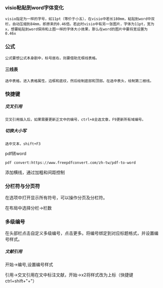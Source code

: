 ### visio粘贴到word字体变化

```
visio指定为一样的字号，如11pt（等价于小五），在visio中若长180mm，粘贴到word中双栏，自动压缩到84mm，即原来的0.46倍。若此时visio中有另一张图片，字体为11pt，宽为x，想要粘贴到word保持和上图一样的字体大小效果，那么在word的图片中要将宽设置为0.46x
```

### 公式

```
公式要想公式本身剧中，标号居右，则要借助无框线表格。
```

#### 三线表

```
选中表格，进入表格属性，边框和底纹，然后绘制底部和顶部。在选中表头，绘制第二根线。
```





### 快捷键

##### 交叉引用

```
交叉引用插入后，如果需要更新正文中的编号，ctrl+A全选文章，F9更新所有域编号。
```

##### 切换大小写

```
选中文本，shift+F3
```



pdf转word

```
pdf convert:https://www.freepdfconvert.com/zh-tw/pdf-to-word
```



添加横线，通过加粗和间距控制

### 分栏符与分页符

在选项中打开显示所有符号，可以操作分页及分栏符。

在布局中选择分栏->栏数

### 多级编号

在头部栏点击自定义多级编号，点击更多。将编号绑定到对应标题格式，并设置编号样式。

##### 文献引用

开始->编号,设置编号样式

引用->交叉引用在文中标注文献，开始->x2将样式改为上标（快捷键ctrl+shift+"+"）

